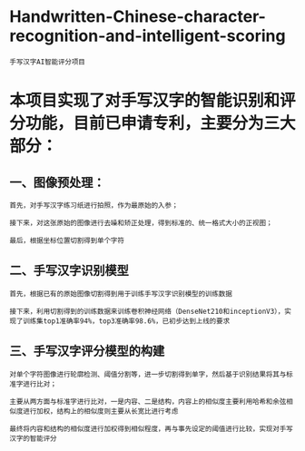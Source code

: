 # Handwritten-Chinese-character-recognition-and-intelligent-scoring
    手写汉字AI智能评分项目
# 本项目实现了对手写汉字的智能识别和评分功能，目前已申请专利，主要分为三大部分：
## 一、图像预处理：

    首先，对手写汉字练习纸进行拍照，作为最原始的入参；
  
    接下来，对这张原始的图像进行去噪和矫正处理，得到标准的、统一格式大小的正视图；
    
    最后，根据坐标位置切割得到单个字符
    
## 二、手写汉字识别模型

    首先，根据已有的原始图像切割得到用于训练手写汉字识别模型的训练数据
    
    接下来，利用切割得到的训练数据来训练卷积神经网络（DenseNet210和inceptionV3），实现了训练集top1准确率94%，top3准确率98.6%，已初步达到上线的要求
## 三、手写汉字评分模型的构建

    对单个字符图像进行轮廓检测、阈值分割等，进一步切割得到单字，然后基于识别结果将其与标准字进行比对；
    
    主要从两方面与标准字进行比对，一是内容、二是结构，内容上的相似度主要利用哈希和余弦相似度进行加权，结构上的相似度则主要从长宽比进行考虑
    
    最终将内容和结构的相似度进行加权得到相似程度，再与事先设定的阈值进行比较，实现对手写汉字的智能评分
